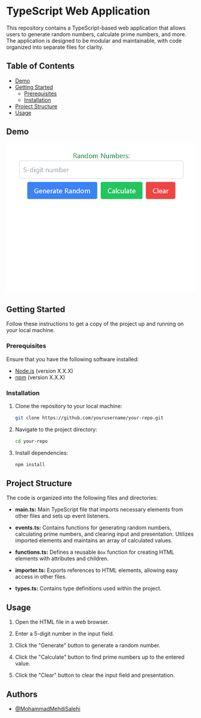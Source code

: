 

# TypeScript Web Application
This repository contains a TypeScript-based web application that allows users to generate random numbers, calculate prime numbers, and more. The application is designed to be modular and maintainable, with code organized into separate files for clarity.

## Table of Contents

- [Demo](#demo)
- [Getting Started](#getting-started)
  - [Prerequisites](#prerequisites)
  - [Installation](#installation)
- [Project Structure](#project-structure)
- [Usage](#usage)
## Demo
![Image Link](./IMG/jstest.png)

## Getting Started

Follow these instructions to get a copy of the project up and running on your local machine.

### Prerequisites

Ensure that you have the following software installed:

- [Node.js](https://nodejs.org/) (version X.X.X)
- [npm](https://www.npmjs.com/) (version X.X.X)

### Installation

1. Clone the repository to your local machine:

   ```bash
   git clone https://github.com/yourusername/your-repo.git
   ```

2. Navigate to the project directory:

   ```bash
   cd your-repo
   ```

3. Install dependencies:

   ```bash
   npm install
   ```

## Project Structure

The code is organized into the following files and directories:

- **main.ts:** Main TypeScript file that imports necessary elements from other files and sets up event listeners.

- **events.ts:** Contains functions for generating random numbers, calculating prime numbers, and clearing input and presentation. Utilizes imported elements and maintains an array of calculated values.

- **functions.ts:** Defines a reusable `Box` function for creating HTML elements with attributes and children.

- **importer.ts:** Exports references to HTML elements, allowing easy access in other files.

- **types.ts:** Contains type definitions used within the project.

## Usage

1. Open the HTML file in a web browser.

2. Enter a 5-digit number in the input field.

3. Click the "Generate" button to generate a random number.

4. Click the "Calculate" button to find prime numbers up to the entered value.

5. Click the "Clear" button to clear the input field and presentation.

## Authors
- [@MohammadMehdiSalehi](https://github.com/mohammadmehdisalehi)
